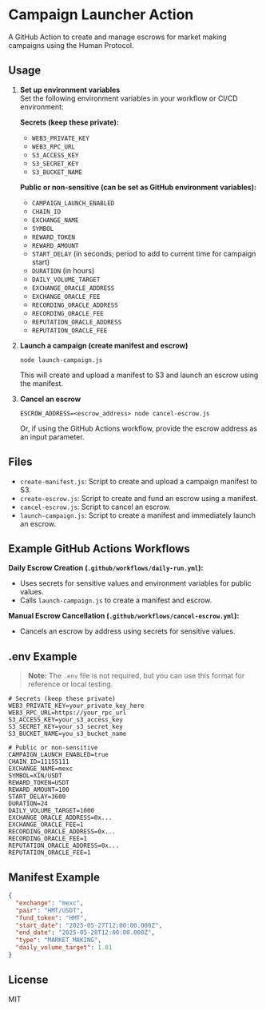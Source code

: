 # Campaign Launcher Action

A GitHub Action to create and manage escrows for market making campaigns using the Human Protocol.

## Usage

1. **Set up environment variables**  
   Set the following environment variables in your workflow or CI/CD environment:

   **Secrets (keep these private):**
   - `WEB3_PRIVATE_KEY`
   - `WEB3_RPC_URL`
   - `S3_ACCESS_KEY`
   - `S3_SECRET_KEY`
   - `S3_BUCKET_NAME`

   **Public or non-sensitive (can be set as GitHub environment variables):**
   - `CAMPAIGN_LAUNCH_ENABLED`
   - `CHAIN_ID`
   - `EXCHANGE_NAME`
   - `SYMBOL`
   - `REWARD_TOKEN`
   - `REWARD_AMOUNT`
   - `START_DELAY` (in seconds; period to add to current time for campaign start)
   - `DURATION` (in hours)
   - `DAILY_VOLUME_TARGET`
   - `EXCHANGE_ORACLE_ADDRESS`
   - `EXCHANGE_ORACLE_FEE`
   - `RECORDING_ORACLE_ADDRESS`
   - `RECORDING_ORACLE_FEE`
   - `REPUTATION_ORACLE_ADDRESS`
   - `REPUTATION_ORACLE_FEE`

2. **Launch a campaign (create manifest and escrow)**
   ```
   node launch-campaign.js
   ```
   This will create and upload a manifest to S3 and launch an escrow using the manifest.

3. **Cancel an escrow**
   ```
   ESCROW_ADDRESS=<escrow_address> node cancel-escrow.js
   ```
   Or, if using the GitHub Actions workflow, provide the escrow address as an input parameter.

## Files

- `create-manifest.js`: Script to create and upload a campaign manifest to S3.
- `create-escrow.js`: Script to create and fund an escrow using a manifest.
- `cancel-escrow.js`: Script to cancel an escrow.
- `launch-campaign.js`: Script to create a manifest and immediately launch an escrow.

## Example GitHub Actions Workflows

**Daily Escrow Creation (`.github/workflows/daily-run.yml`):**
- Uses secrets for sensitive values and environment variables for public values.
- Calls `launch-campaign.js` to create a manifest and escrow.

**Manual Escrow Cancellation (`.github/workflows/cancel-escrow.yml`):**
- Cancels an escrow by address using secrets for sensitive values.

## .env Example

> **Note:** The `.env` file is not required, but you can use this format for reference or local testing.

```
# Secrets (keep these private)
WEB3_PRIVATE_KEY=your_private_key_here
WEB3_RPC_URL=https://your_rpc_url
S3_ACCESS_KEY=your_s3_access_key
S3_SECRET_KEY=your_s3_secret_key
S3_BUCKET_NAME=you_s3_bucket_name

# Public or non-sensitive
CAMPAIGN_LAUNCH_ENABLED=true
CHAIN_ID=11155111
EXCHANGE_NAME=mexc
SYMBOL=XIN/USDT
REWARD_TOKEN=USDT
REWARD_AMOUNT=100
START_DELAY=3600
DURATION=24
DAILY_VOLUME_TARGET=1000
EXCHANGE_ORACLE_ADDRESS=0x...
EXCHANGE_ORACLE_FEE=1
RECORDING_ORACLE_ADDRESS=0x...
RECORDING_ORACLE_FEE=1
REPUTATION_ORACLE_ADDRESS=0x...
REPUTATION_ORACLE_FEE=1
```

## Manifest Example

```json
{
  "exchange": "mexc",
  "pair": "HMT/USDT",
  "fund_token": "HMT",
  "start_date": "2025-05-27T12:00:00.000Z",
  "end_date": "2025-05-28T12:00:00.000Z",
  "type": "MARKET_MAKING",
  "daily_volume_target": 1.01
}
```

## License

MIT
